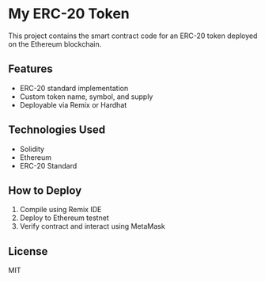 # My ERC-20 Token

This project contains the smart contract code for an ERC-20 token deployed on the Ethereum blockchain.

## Features
- ERC-20 standard implementation
- Custom token name, symbol, and supply
- Deployable via Remix or Hardhat

## Technologies Used
- Solidity
- Ethereum
- ERC-20 Standard

## How to Deploy
1. Compile using Remix IDE 
2. Deploy to Ethereum testnet
3. Verify contract and interact using MetaMask

## License
MIT
